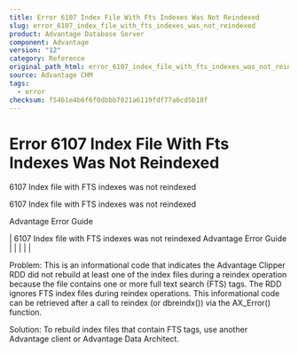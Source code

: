 ```yaml
---
title: Error 6107 Index File With Fts Indexes Was Not Reindexed
slug: error_6107_index_file_with_fts_indexes_was_not_reindexed
product: Advantage Database Server
component: Advantage
version: "12"
category: Reference
original_path_html: error_6107_index_file_with_fts_indexes_was_not_reindexed.htm
source: Advantage CHM
tags:
  - error
checksum: f5461e4b6f6f0dbbb7021a6119fdf77a6cd5b18f
---
```


# Error 6107 Index File With Fts Indexes Was Not Reindexed

6107 Index file with FTS indexes was not reindexed

6107 Index file with FTS indexes was not reindexed

Advantage Error Guide

| 6107 Index file with FTS indexes was not reindexed  Advantage Error Guide |  |  |  |  |

Problem: This is an informational code that indicates the Advantage Clipper RDD did not rebuild at least one of the index files during a reindex operation because the file contains one or more full text search (FTS) tags. The RDD ignores FTS index files during reindex operations. This informational code can be retrieved after a call to reindex (or dbreindx()) via the AX\_Error() function.

Solution: To rebuild index files that contain FTS tags, use another Advantage client or Advantage Data Architect.
